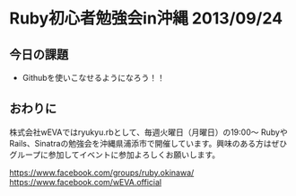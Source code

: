 # Ruby初心者勉強会in沖縄 2013/09/24

## 今日の課題

- Githubを使いこなせるようになろう！！

## おわりに

株式会社wEVAではryukyu.rbとして、毎週火曜日（月曜日）の19:00〜 RubyやRails、Sinatraの勉強会を沖縄県浦添市で開催しています。興味のある方はぜひグループに参加してイベントに参加よろしくお願いします。

https://www.facebook.com/groups/ruby.okinawa/
https://www.facebook.com/wEVA.official
